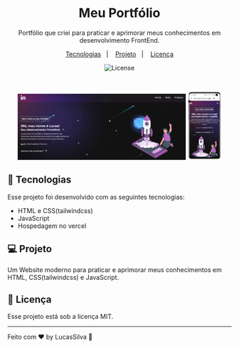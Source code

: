 <h1 align="center"> Meu Portfólio </h1>

<p align="center">
Portfólio que criei para praticar e aprimorar meus conhecimentos em desenvolvimento FrontEnd.
</p>

<p align="center">
  <a href="#-tecnologias">Tecnologias</a>&nbsp;&nbsp;&nbsp;|&nbsp;&nbsp;&nbsp;
  <a href="#-projeto">Projeto</a>&nbsp;&nbsp;&nbsp;|&nbsp;&nbsp;&nbsp;
  <a href="#memo-licença">Licença</a>
</p>

<p align="center">
  <img alt="License" src="https://img.shields.io/static/v1?label=license&message=MIT&color=49AA26&labelColor=000000">
</p>

<br>

<p align="center">
  <img alt="Portfolio" src="src/imgs/portfolio.png" width="75%">
  <img alt="Portfolio Mobile" src="src/imgs/Mobile.png" width="15%">
</p>

## 🚀 Tecnologias

Esse projeto foi desenvolvido com as seguintes tecnologias:

- HTML e CSS(tailwindcss)
- JavaScript 
- Hospedagem no vercel

## 💻 Projeto


Um Website moderno para praticar e aprimorar meus conhecimentos em HTML, CSS(tailwindcss) e JavaScript.


## :memo: Licença

Esse projeto está sob a licença MIT.

---

Feito com ♥ by LucasSilva :wave: 
 
